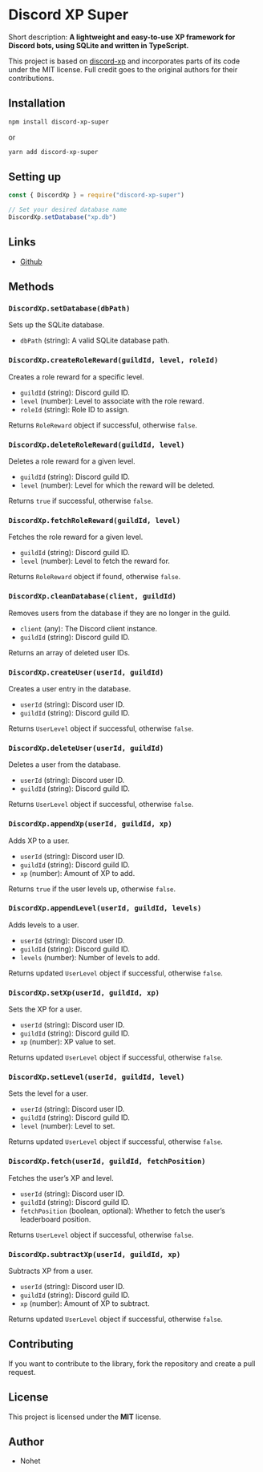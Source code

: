 # Discord XP Super

Short description: **A lightweight and easy-to-use XP framework for Discord bots, using SQLite and written in TypeScript.**

This project is based on [discord-xp](https://github.com/MrAugu/discord-xp) and incorporates parts of its code under the MIT license. Full credit goes to the original authors for their contributions.

## Installation

```sh
npm install discord-xp-super
```

or

```sh
yarn add discord-xp-super
```

## Setting up

```javascript
const { DiscordXp } = require("discord-xp-super")

// Set your desired database name
DiscordXp.setDatabase("xp.db")
```

## Links
<ul>
<li><a href="">Github</a></li>
</ul>

## Methods

### `DiscordXp.setDatabase(dbPath)`
Sets up the SQLite database.

- `dbPath` (string): A valid SQLite database path.

### `DiscordXp.createRoleReward(guildId, level, roleId)`
Creates a role reward for a specific level.

- `guildId` (string): Discord guild ID.
- `level` (number): Level to associate with the role reward.
- `roleId` (string): Role ID to assign.

Returns `RoleReward` object if successful, otherwise `false`.

### `DiscordXp.deleteRoleReward(guildId, level)`
Deletes a role reward for a given level.

- `guildId` (string): Discord guild ID.
- `level` (number): Level for which the reward will be deleted.

Returns `true` if successful, otherwise `false`.

### `DiscordXp.fetchRoleReward(guildId, level)`
Fetches the role reward for a given level.

- `guildId` (string): Discord guild ID.
- `level` (number): Level to fetch the reward for.

Returns `RoleReward` object if found, otherwise `false`.

### `DiscordXp.cleanDatabase(client, guildId)`
Removes users from the database if they are no longer in the guild.

- `client` (any): The Discord client instance.
- `guildId` (string): Discord guild ID.

Returns an array of deleted user IDs.

### `DiscordXp.createUser(userId, guildId)`
Creates a user entry in the database.

- `userId` (string): Discord user ID.
- `guildId` (string): Discord guild ID.

Returns `UserLevel` object if successful, otherwise `false`.

### `DiscordXp.deleteUser(userId, guildId)`
Deletes a user from the database.

- `userId` (string): Discord user ID.
- `guildId` (string): Discord guild ID.

Returns `UserLevel` object if successful, otherwise `false`.

### `DiscordXp.appendXp(userId, guildId, xp)`
Adds XP to a user.

- `userId` (string): Discord user ID.
- `guildId` (string): Discord guild ID.
- `xp` (number): Amount of XP to add.

Returns `true` if the user levels up, otherwise `false`.

### `DiscordXp.appendLevel(userId, guildId, levels)`
Adds levels to a user.

- `userId` (string): Discord user ID.
- `guildId` (string): Discord guild ID.
- `levels` (number): Number of levels to add.

Returns updated `UserLevel` object if successful, otherwise `false`.

### `DiscordXp.setXp(userId, guildId, xp)`
Sets the XP for a user.

- `userId` (string): Discord user ID.
- `guildId` (string): Discord guild ID.
- `xp` (number): XP value to set.

Returns updated `UserLevel` object if successful, otherwise `false`.

### `DiscordXp.setLevel(userId, guildId, level)`
Sets the level for a user.

- `userId` (string): Discord user ID.
- `guildId` (string): Discord guild ID.
- `level` (number): Level to set.

Returns updated `UserLevel` object if successful, otherwise `false`.

### `DiscordXp.fetch(userId, guildId, fetchPosition)`
Fetches the user’s XP and level.

- `userId` (string): Discord user ID.
- `guildId` (string): Discord guild ID.
- `fetchPosition` (boolean, optional): Whether to fetch the user’s leaderboard position.

Returns `UserLevel` object if successful, otherwise `false`.

### `DiscordXp.subtractXp(userId, guildId, xp)`
Subtracts XP from a user.

- `userId` (string): Discord user ID.
- `guildId` (string): Discord guild ID.
- `xp` (number): Amount of XP to subtract.

Returns updated `UserLevel` object if successful, otherwise `false`.


## Contributing

If you want to contribute to the library, fork the repository and create a pull request.

## License

This project is licensed under the **MIT** license.

## Author

- Nohet

